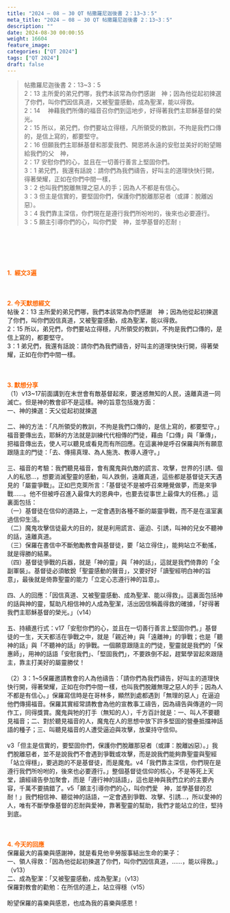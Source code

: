 ```yaml
---
title: "2024 – 08 – 30 QT 帖撒羅尼迦後書 2：13~3：5"
meta_title: "2024 – 08 – 30 QT 帖撒羅尼迦後書 2：13~3：5"
description: ""
date: 2024-08-30 00:00:55
weight: 16604
feature_image: 
categories: ["QT 2024"]
tags: ["QT 2024"]
draft: false
---
```


<blockquote>帖撒羅尼迦後書 2：13~3：5<br />
2：13 主所愛的弟兄們哪，我們本該常為你們感謝　神；因為他從起初揀選了你們，叫你們因信真道，又被聖靈感動，成為聖潔，能以得救。<br />
2：14 　神藉我們所傳的福音召你們到這地步，好得著我們主耶穌基督的榮光。<br />
2：15 所以，弟兄們，你們要站立得穩，凡所領受的教訓，不拘是我們口傳的，是信上寫的，都要堅守。<br />
2：16 但願我們主耶穌基督和那愛我們、開恩將永遠的安慰並美好的盼望賜給我們的父　神，<br />
2：17 安慰你們的心，並且在一切善行善言上堅固你們。<br />
3：1 弟兄們，我還有話說：請你們為我們禱告，好叫主的道理快快行開，得著榮耀，正如在你們中間一樣，<br />
3：2 也叫我們脫離無理之惡人的手；因為人不都是有信心。<br />
3：3 但主是信實的，要堅固你們，保護你們脫離那惡者（或譯：脫離凶惡）。<br />
3：4 我們靠主深信，你們現在是遵行我們所吩咐的，後來也必要遵行。<br />
3：5 願主引導你們的心，叫你們愛　神，並學基督的忍耐﹗</blockquote><br />
&nbsp;<br />
<br />
&nbsp;<br />
<br />
<span style="color: #ff6600;"><strong>1.  經文3遍</strong></span><br />
<br />
&nbsp;<br />
<br />
<span style="color: #ff6600;"><strong>2. 今天默想經文<br />
</strong></span>帖後 2：13 主所愛的弟兄們哪，我們本該常為你們感謝　神；因為他從起初揀選了你們，叫你們因信真道，又被聖靈感動，成為聖潔，能以得救。<br />
2：15 所以，弟兄們，你們要站立得穩，凡所領受的教訓，不拘是我們口傳的，是信上寫的，都要堅守。<br />
3：1 弟兄們，我還有話說：請你們為我們禱告，好叫主的道理快快行開，得著榮耀，正如在你們中間一樣。<br />
<br />
&nbsp;<br />
<br />
<strong><span style="color: #ff6600;">3. 默想分享<br />
</span></strong>（1）v13~17前面講到在末世會有敵基督起來，要迷惑無知的人民，遠離真道一同滅亡。但是神的教會卻不是這樣。神的旨意包括幾方面：<br />
一、神的揀選：天父從起初就揀選<br />
<br />
二、神的方法：「凡所領受的教訓，不拘是我們口傳的，是信上寫的，都要堅守。」福音要傳出去，耶穌的方法就是訓練代代相傳的門徒，藉由「口傳」與「筆傳」，把福音傳出去，使人可以聽見或看見而有所回應。在這裏神是呼召保羅與所有願意跟隨主的門徒：「去、傳揚真理、為人施洗、教導人遵守。」<br />
<br />
三、福音的考驗：我們聽見福音，會有魔鬼與仇敵的謊言、攻擊，世界的引誘、個人的私慾…，想要消滅聖靈的感動，叫人跌倒，遠離真道，這些都是基督徒天天遇見的「屬靈爭戰」。正如巴克萊所言：「基督徒不是被呼召來睡覺做夢，而是來爭戰……。他不但被呼召進入最偉大的恩典中，也要去從事世上最偉大的任務。」這裏面包括：<br />
（一）基督徒在信仰的道路上，一定會遇到各種不斷的屬靈爭戰，而不是在溫室裏過信仰生活。<br />
（二）魔鬼攻擊信徒最大的目的，就是利用謊言、逼迫、引誘，叫神的兒女不聽神的話，遠離真道。<br />
（三）保羅在書信中不斷勉勵教會與基督徒，要「站立得住」，能夠站立不動搖，就是得勝的結果。<br />
（四）基督徒爭戰的兵器，就是「神的靈」與「神的話」，這就是我們倚靠的「全副軍裝」。基督徒必須敏銳「聖靈感動的聲音」，又要好好「讀聖經明白神的旨意」，最後就是倚靠聖靈的能力「立定心志遵行神的旨意」。<br />
<br />
四、人的回應：「因信真道、又被聖靈感動、成為聖潔、能以得救」。這裏面包括神的話與神的靈，幫助凡相信神的人成為聖潔，活出因信稱義得救的確據，「好得著我們主耶穌基督的榮光。」（v14）<br />
<br />
五、持續進行式：v17「安慰你們的心，並且在一切善行善言上堅固你們。」基督徒的一生，天天都活在爭戰之中，就是「親近神」與「遠離神」的爭戰；也是「聽神的話」與「不聽神的話」的爭戰。一個願意跟隨主的門徒，聖靈就是我們的「保惠師」，用神的話語「安慰我們」、「堅固我們」，不要跌倒不起，趕緊學習起來跟隨主，靠主打美好的屬靈勝仗！<br />
<br />
（2）3：1~5保羅邀請教會的人為他禱告：「請你們為我們禱告，好叫主的道理快快行開，得著榮耀，正如在你們中間一樣，也叫我們脫離無理之惡人的手；因為人不都是有信心。」保羅寫信時是在哥林多，顯然到處都遇到「無理的惡人」在逼迫他們傳揚福音。保羅其實經常請教會為他的宣教事工禱告，因為禱告與傳道的一同作工，同得獎賞。魔鬼與牠的打手（無知的人），千方百計就是：一、叫人不要聽見福音；二、對於聽見福音的人，魔鬼在人的思想中放下許多堅固的營壘抵擋神話語的種子；三、叫聽見福音的人遭受逼迫與攻擊，放棄持守信仰。<br />
<br />
v3「但主是信實的，要堅固你們，保護你們脫離那惡者（或譯：脫離凶惡）。」我們脫離惡者，並不是說我們不會遇到爭戰或攻擊，而是說我們能夠靠聖靈與聖經「站立得穩」，要逃跑的不是基督徒，而是魔鬼。v4「我們靠主深信，你們現在是遵行我們所吩咐的，後來也必要遵行。」整個基督徒信仰的核心，不是等死上天堂，讀經禱告參加聚會，而是「遵行神的話語」，這也是神與我們立約的主要內容，千萬不要搞錯了。v5「願主引導你們的心，叫你們愛　神，並學基督的忍耐！」我們相信神、聽從神的話語，一定會遇到爭戰、攻擊、引誘…，所以愛神的人，唯有不斷學像基督的忍耐與愛神，靠著聖靈的幫助，我們才能站立的住，堅持到底。<br />
<br />
&nbsp;<br />
<br />
<strong style="font-size: inherit;"><span style="color: #ff6600;">4. 今天的回應<br />
</span></strong>保羅最大的喜樂與感謝神，就是看見他辛勞服事結出生命的果子：<br />
一、領人得救：「因為他從起初揀選了你們，叫你們因信真道，……，能以得救。」（v13）<br />
二、成為聖潔：「又被聖靈感動，成為聖潔」（v13）<br />
保羅對教會的勸勉：在所信的道上，站立得穩（v15）<br />
<br />
盼望保羅的喜樂與感恩，也成為我的喜樂與感恩！<br />
<br />
&nbsp;<br />
<br />
&nbsp;<br />
<br />
&nbsp;<br />
<br />
&nbsp;<br />
<br />
<audio style="display: none;" controls="controls"></audio><br />
<br />
<audio style="display: none;" controls="controls"></audio><br />
<br />
<audio style="display: none;" controls="controls"></audio><br />
<br />
<audio style="display: none;" controls="controls"></audio><br />
<br />
<audio style="display: none;" controls="controls"></audio>
        